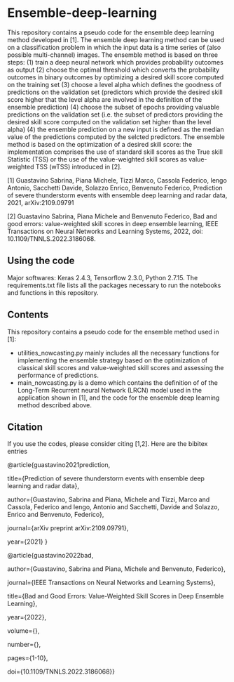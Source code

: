 # Ensemble-deep-learning
This repository contains a pseudo code for the ensemble deep learning method developed in [1]. The ensemble deep learning method can be used on a classification problem in which the input data is a time series of (also possible multi-channel) images. The ensemble method is based on three steps: (1) train a deep neural network which provides probability outcomes as output (2) choose the optimal threshold which converts the probability outcomes in binary outcomes by optimizing a desired skill score computed on the training set (3) choose a level alpha which defines the goodness of predictions on the validation set (predictors which provide the desired skill score higher that the level alpha are involved in the definition of the ensemble prediction) (4) choose the subset of epochs providing valuable predictions on the validation set (i.e. the subset of predictors providing the desired skill score computed on the validation set higher than the level alpha) (4) the ensemble prediction on a new input is defined as the median value of the predictions computed  by the selcted predictors. The ensemble method is based on the optimization of a desired skill score: the implementation comprises the use of standard skill scores as the True skill Statistic (TSS) or the use of the value-weighted skill scores as value-weighted TSS (wTSS) introduced in [2].

[1] Guastavino Sabrina, Piana Michele, Tizzi Marco, Cassola Federico, Iengo Antonio, Sacchetti Davide, Solazzo Enrico, Benvenuto Federico, Prediction of severe thunderstorm events with ensemble deep learning and radar data, 2021, arXiv:2109.09791

[2] Guastavino Sabrina, Piana Michele and Benvenuto Federico, Bad and good errors: value-weighted skill scores in deep ensemble learning, IEEE Transactions on Neural Networks and Learning Systems, 2022, doi: 10.1109/TNNLS.2022.3186068.

## Using the code

Major softwares: Keras 2.4.3, Tensorflow 2.3.0, Python 2.7.15. The requirements.txt file lists all the packages necessary to run the notebooks and functions in this repository.


## Contents

This repository contains a pseudo code for the ensemble method used in [1]:
- utilities_nowcasting.py mainly includes all the necessary functions for implementing the ensemble strategy based on the optimization of classical skill scores and value-weighted skill scores and assessing the performance of predictions.
- main_nowcasting.py is a demo which contains the definition of of the Long-Term Recurrent neural Network (LRCN) model used in the application shown in [1], and the code for the ensemble deep learning method described above. 

## Citation

If you use the codes, please consider citing [1,2]. Here are the bibitex entries

@article{guastavino2021prediction,
  
  title={Prediction of severe thunderstorm events with ensemble deep learning and radar data},
  
  author={Guastavino, Sabrina and Piana, Michele and Tizzi, Marco and Cassola, Federico and Iengo, Antonio and Sacchetti, Davide and Solazzo, Enrico and Benvenuto, Federico},
  
  journal={arXiv preprint arXiv:2109.09791},
  
  year={2021}
}


@article{guastavino2022bad,

  author={Guastavino, Sabrina and Piana, Michele and Benvenuto, Federico},

  journal={IEEE Transactions on Neural Networks and Learning Systems}, 

  title={Bad and Good Errors: Value-Weighted Skill Scores in Deep Ensemble Learning}, 

  year={2022},

  volume={},

  number={},

  pages={1-10},

  doi={10.1109/TNNLS.2022.3186068}}
  


